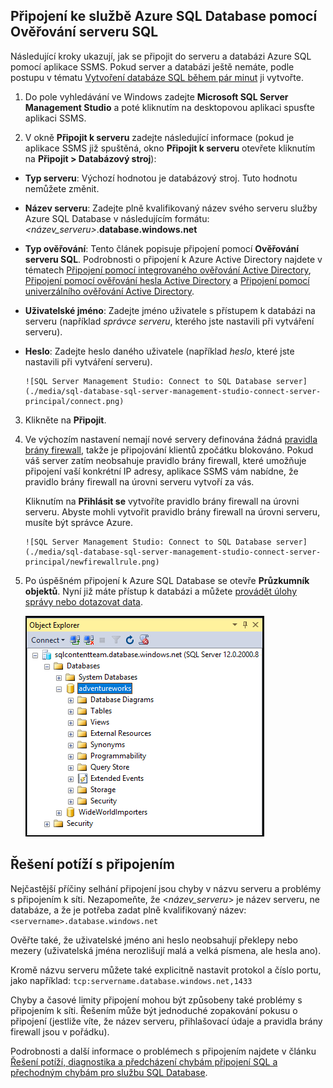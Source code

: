 

## Připojení ke službě Azure SQL Database pomocí Ověřování serveru SQL

Následující kroky ukazují, jak se připojit do serveru a databázi Azure SQL pomocí aplikace SSMS. Pokud server a databázi ještě nemáte, podle postupu v tématu [Vytvoření databáze SQL během pár minut](../articles/sql-database/sql-database-get-started.md) ji vytvořte.


1. Do pole vyhledávání ve Windows zadejte **Microsoft SQL Server Management Studio** a poté kliknutím na desktopovou aplikaci spusťte aplikaci SSMS.

2. V okně **Připojit k serveru** zadejte následující informace (pokud je aplikace SSMS již spuštěná, okno **Připojit k serveru** otevřete kliknutím na **Připojit > Databázový stroj**):

 - **Typ serveru**: Výchozí hodnotou je databázový stroj. Tuto hodnotu nemůžete změnit.
 - **Název serveru**: Zadejte plně kvalifikovaný název svého serveru služby Azure SQL Database v následujícím formátu: *&lt;název_serveru>*.**database.windows.net**
 - **Typ ověřování**: Tento článek popisuje připojení pomocí **Ověřování serveru SQL**. Podrobnosti o připojení k Azure Active Directory najdete v tématech [Připojení pomocí integrovaného ověřování Active Directory](../articles/sql-database/sql-database-aad-authentication.md#connect-using-active-directory-integrated-authentication), [Připojení pomocí ověřování hesla Active Directory](../articles/sql-database/sql-database-aad-authentication.md#connect-using-active-directory-password-authentication) a [Připojení pomocí univerzálního ověřování Active Directory](../articles/sql-database/sql-database-ssms-mfa-authentication.md).
 - **Uživatelské jméno**: Zadejte jméno uživatele s přístupem k databázi na serveru (například *správce serveru*, kterého jste nastavili při vytváření serveru). 
 - **Heslo**: Zadejte heslo daného uživatele (například *heslo*, které jste nastavili při vytváření serveru).
   
       ![SQL Server Management Studio: Connect to SQL Database server](./media/sql-database-sql-server-management-studio-connect-server-principal/connect.png)

3. Klikněte na **Připojit**.
 
4. Ve výchozím nastavení nemají nové servery definována žádná [pravidla brány firewall](../articles/sql-database/sql-database-firewall-configure.md), takže je připojování klientů zpočátku blokováno. Pokud váš server zatím neobsahuje pravidlo brány firewall, které umožňuje připojení vaší konkrétní IP adresy, aplikace SSMS vám nabídne, že pravidlo brány firewall na úrovni serveru vytvoří za vás.

    Kliknutím na **Přihlásit se** vytvoříte pravidlo brány firewall na úrovni serveru. Abyste mohli vytvořit pravidlo brány firewall na úrovni serveru, musíte být správce Azure.
 
       ![SQL Server Management Studio: Connect to SQL Database server](./media/sql-database-sql-server-management-studio-connect-server-principal/newfirewallrule.png)
 

5. Po úspěšném připojení k Azure SQL Database se otevře **Průzkumník objektů**. Nyní již máte přístup k databázi a můžete [provádět úlohy správy nebo dotazovat data](../articles/sql-database/sql-database-manage-azure-ssms.md).
 
     ![nová brána firewall na úrovni serveru](./media/sql-database-sql-server-management-studio-connect-server-principal/connect-server-principal-5.png)
 
     
## Řešení potíží s připojením

Nejčastější příčiny selhání připojení jsou chyby v názvu serveru a problémy s připojením k síti. Nezapomeňte, že <*název_serveru*> je název serveru, ne databáze, a že je potřeba zadat plně kvalifikovaný název: `<servername>.database.windows.net`

Ověřte také, že uživatelské jméno ani heslo neobsahují překlepy nebo mezery (uživatelská jména nerozlišují malá a velká písmena, ale hesla ano). 

Kromě názvu serveru můžete také explicitně nastavit protokol a číslo portu, jako například: `tcp:servername.database.windows.net,1433`

Chyby a časové limity připojení mohou být způsobeny také problémy s připojením k síti. Řešením může být jednoduché zopakování pokusu o připojení (jestliže víte, že název serveru, přihlašovací údaje a pravidla brány firewall jsou v pořádku).

Podrobnosti a další informace o problémech s připojením najdete v článku [Řešení potíží, diagnostika a předcházení chybám připojení SQL a přechodným chybám pro službu SQL Database](../articles/sql-database/sql-database-connectivity-issues.md).





<!--HONumber=Oct16_HO1-->


